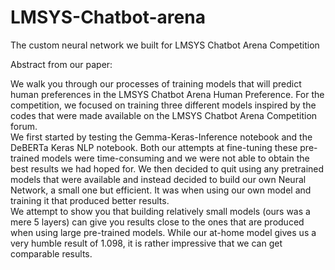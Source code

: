 # LMSYS-Chatbot-arena
The custom neural network we built for LMSYS Chatbot Arena Competition 

Abstract from our paper: 

We walk you through our processes of training models that will predict human preferences 
in the LMSYS Chatbot Arena Human Preference. For the competition, we focused on training three 
different models inspired by the codes that were made available on the LMSYS Chatbot Arena 
Competition forum.  
We first started by testing the Gemma-Keras-Inference notebook and the DeBERTa Keras NLP notebook. 
Both our attempts at fine-tuning these pre-trained models were time-consuming and we were not able to 
obtain the best results we had hoped for. We then decided to quit using any pretrained models that were 
available and instead decided to build our own Neural Network, a small one but efficient. It was when 
using our own model and training it that produced better results.  
We attempt to show you that building relatively small models (ours was a mere 5 layers) can give you 
results close to the ones that are produced when using large pre-trained models. While our at-home model 
gives us a very humble result of 1.098, it is rather impressive that we can get comparable results. 
